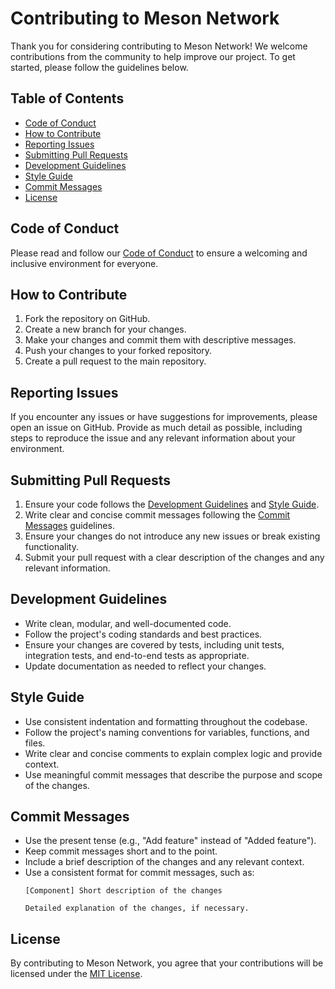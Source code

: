 # Contributing to Meson Network

Thank you for considering contributing to Meson Network! We welcome contributions from the community to help improve our project. To get started, please follow the guidelines below.

## Table of Contents

- [Code of Conduct](#code-of-conduct)
- [How to Contribute](#how-to-contribute)
- [Reporting Issues](#reporting-issues)
- [Submitting Pull Requests](#submitting-pull-requests)
- [Development Guidelines](#development-guidelines)
- [Style Guide](#style-guide)
- [Commit Messages](#commit-messages)
- [License](#license)

## Code of Conduct

Please read and follow our [Code of Conduct](CODE_OF_CONDUCT.md) to ensure a welcoming and inclusive environment for everyone.

## How to Contribute

1. Fork the repository on GitHub.
2. Create a new branch for your changes.
3. Make your changes and commit them with descriptive messages.
4. Push your changes to your forked repository.
5. Create a pull request to the main repository.

## Reporting Issues

If you encounter any issues or have suggestions for improvements, please open an issue on GitHub. Provide as much detail as possible, including steps to reproduce the issue and any relevant information about your environment.

## Submitting Pull Requests

1. Ensure your code follows the [Development Guidelines](#development-guidelines) and [Style Guide](#style-guide).
2. Write clear and concise commit messages following the [Commit Messages](#commit-messages) guidelines.
3. Ensure your changes do not introduce any new issues or break existing functionality.
4. Submit your pull request with a clear description of the changes and any relevant information.

## Development Guidelines

- Write clean, modular, and well-documented code.
- Follow the project's coding standards and best practices.
- Ensure your changes are covered by tests, including unit tests, integration tests, and end-to-end tests as appropriate.
- Update documentation as needed to reflect your changes.

## Style Guide

- Use consistent indentation and formatting throughout the codebase.
- Follow the project's naming conventions for variables, functions, and files.
- Write clear and concise comments to explain complex logic and provide context.
- Use meaningful commit messages that describe the purpose and scope of the changes.

## Commit Messages

- Use the present tense (e.g., "Add feature" instead of "Added feature").
- Keep commit messages short and to the point.
- Include a brief description of the changes and any relevant context.
- Use a consistent format for commit messages, such as:
  ```
  [Component] Short description of the changes

  Detailed explanation of the changes, if necessary.
  ```

## License

By contributing to Meson Network, you agree that your contributions will be licensed under the [MIT License](LICENSE).
